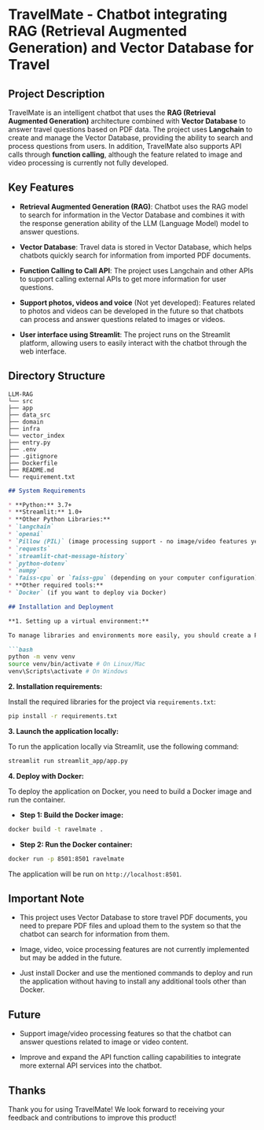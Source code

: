 # **TravelMate - Chatbot integrating RAG (Retrieval Augmented Generation) and Vector Database for Travel**

## **Project Description**
TravelMate is an intelligent chatbot that uses the **RAG (Retrieval Augmented Generation)** architecture combined with **Vector Database** to answer travel questions based on PDF data. The project uses **Langchain** to create and manage the Vector Database, providing the ability to search and process questions from users. In addition, TravelMate also supports API calls through **function calling**, although the feature related to image and video processing is currently not fully developed.

## **Key Features**
- **Retrieval Augmented Generation (RAG)**: Chatbot uses the RAG model to search for information in the Vector Database and combines it with the response generation ability of the LLM (Language Model) model to answer questions.
- **Vector Database**: Travel data is stored in Vector Database, which helps chatbots quickly search for information from imported PDF documents.

- **Function Calling to Call API**: The project uses Langchain and other APIs to support calling external APIs to get more information for user questions.

- **Support photos, videos and voice** (Not yet developed): Features related to photos and videos can be developed in the future so that chatbots can process and answer questions related to images or videos.

- **User interface using Streamlit**: The project runs on the Streamlit platform, allowing users to easily interact with the chatbot through the web interface.

## **Directory Structure**
```plaintext
LLM-RAG
└── src
├── app
├── data_src
├── domain
├── infra
└── vector_index
├── entry.py
├── .env
├── .gitignore
├── Dockerfile
├── README.md
└── requirement.txt
```
```markdown
## System Requirements

* **Python:** 3.7+
* **Streamlit:** 1.0+
* **Other Python Libraries:**
* `langchain`
* `openai`
* `Pillow (PIL)` (image processing support - no image/video features yet)
* `requests`
* `streamlit-chat-message-history`
* `python-dotenv`
* `numpy`
* `faiss-cpu` or `faiss-gpu` (depending on your computer configuration)
* **Other required tools:**
* `Docker` (if you want to deploy via Docker)

## Installation and Deployment

**1. Setting up a virtual environment:**

To manage libraries and environments more easily, you should create a Python virtual environment:

```bash
python -m venv venv
source venv/bin/activate # On Linux/Mac
venv\Scripts\activate # On Windows
```
**2. Installation requirements:**

Install the required libraries for the project via `requirements.txt`:

```bash
pip install -r requirements.txt
```
**3. Launch the application locally:**

To run the application locally via Streamlit, use the following command:

```bash
streamlit run streamlit_app/app.py
```
**4. Deploy with Docker:**

To deploy the application on Docker, you need to build a Docker image and run the container.

* **Step 1: Build the Docker image:**

```bash
docker build -t ravelmate .

```

* **Step 2: Run the Docker container:**

```bash
docker run -p 8501:8501 ravelmate
```

The application will be run on `http://localhost:8501`.

## Important Note

* This project uses Vector Database to store travel PDF documents, you need to prepare PDF files and upload them to the system so that the chatbot can search for information from them.

* Image, video, voice processing features are not currently implemented but may be added in the future.

* Just install Docker and use the mentioned commands to deploy and run the application without having to install any additional tools other than Docker.

## Future

* Support image/video processing features so that the chatbot can answer questions related to image or video content.

* Improve and expand the API function calling capabilities to integrate more external API services into the chatbot.

## Thanks

Thank you for using TravelMate! We look forward to receiving your feedback and contributions to improve this product!

```
